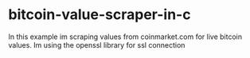 # bitcoin-value-scraper-in-c
In this example im scraping values from coinmarket.com for live bitcoin values.  Im using the openssl library for ssl connection
